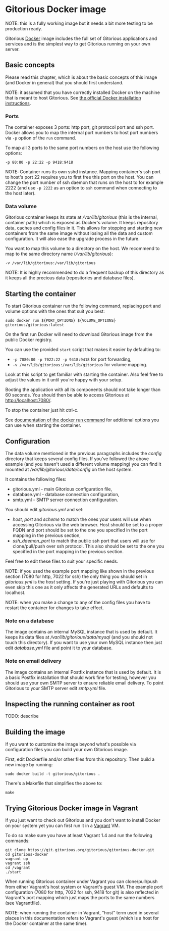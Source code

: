 # Gitorious Docker image

NOTE: this is a fully working image but it needs a bit more testing to be
production ready.

Gitorious [Docker](http://www.docker.io/) image includes the full set of
Gitorious applications and services and is the simplest way to get Gitorious
running on your own server.

## Basic concepts

Please read this chapter, which is about the basic concepts of this image (and
Docker in general) that you should first understand.

NOTE: it assumed that you have correctly installed Docker on the machine that
is meant to host Gitorious. See [the official Docker installation
instructions](http://www.docker.io/gettingstarted/#h_installation).

### Ports

The container exposes 3 ports: http port, git protocol port and ssh port.
Docker allows you to map the internal port numbers to host port numbers via
`-p` option of the `run` command.

To map all 3 ports to the same port numbers on the host use the following
options:

    -p 80:80 -p 22:22 -p 9418:9418

NOTE: Container runs its own sshd instance. Mapping container's ssh port to
host's port 22 requires you to first free this port on the host. You can change
the port number of ssh daemon that runs on the host to for example 2222 (and
use `-p 2222` as an option to `ssh` command when connecting to the host later).

### Data volume

Gitorious container keeps its state at _/var/lib/gitorious_ (this is the
internal, container path) which is exposed as Docker's volume. It keeps
repository data, caches and config files in it. This allows for stopping and
starting new containers from the same image without losing all the data and
custom configuration. It will also ease the upgrade process in the future.

You want to map this volume to a directory on the host. We recommend to map to
the same directory name (_/var/lib/gitorious_):

    -v /var/lib/gitorious:/var/lib/gitorious

NOTE: It is highly recommended to do a frequent backup of this directory as it keeps
all the precious data (repositories and database files).

## Starting the container

To start Gitorious container run the following command, replacing port and
volume options with the ones that suit you best:

    sudo docker run ${PORT_OPTIONS} ${VOLUME_OPTIONS} gitorious/gitorious:latest

On the first run Docker will need to download Gitorious image from the public
Docker registry.

You can use the provided `start` script that makes it easier by defaulting to:

* `-p 7080:80 -p 7022:22 -p 9418:9418` for port forwarding,
* `-v /var/lib/gitorious:/var/lib/gitorious` for volume mapping.

Look at this script to get familiar with starting the container. Also feel
free to adjust the values in it until you're happy with your setup.

Booting the application with all its components should not take longer than 60
seconds. You should then be able to access Gitorious at
[http://localhost:7080/](http://localhost:7080/).

To stop the container just hit ctrl-c.

See [documentation of the docker run
command](http://docs.docker.io/en/latest/commandline/cli/#run) for additional
options you can use when starting the container.

## Configuration

The data volume mentioned in the previous paragraphs includes the _config_
directory that keeps several config files. If you've followed the above example
(and you haven't used a different volume mapping) you can find it mounted at
_/var/lib/gitorious/data/config_ on the host system.

It contains the following files:

* gitorious.yml - main Gitorious configuration file,
* database.yml - database connection configuration,
* smtp.yml - SMTP server connection configuration.

You should edit _gitorious.yml_ and set:

* _host_, _port_ and _scheme_ to match the ones your users will use when
  accessing Gitorious via the web browser. Host should be set to a proper FQDN
  and port should be set to the one you specified in the port mapping in the
  previous section,
* *ssh_daemon_port* to match the public ssh port that users will use for
  clone/pull/push over ssh protocol. This also should be set to the one you
  specified in the port mapping in the previous section.

Feel free to edit these files to suit your specific needs.

NOTE: if you used the example port mapping like shown in the previous section
(7080 for http, 7022 for ssh) the only thing you should set in _gitorious.yml_
is the _host_ setting. If you're just playing with Gitorious you can even skip
this one as it only affects the generated URLs and defaults to localhost.

NOTE: when you make a change to any of the config files you have to restart the
container for changes to take effect.

### Note on a database

The image contains an internal MySQL instance that is used by default. It keeps
its data files at _/var/lib/gitorious/data/mysql_ (and you should not touch
this directory). If you want to use your own MySQL instance then just edit
_database.yml_ file and point it to your database.

### Note on email delivery

The image contains an internal Postfix instance that is used by default. It is
a basic Postfix installation that should work fine for testing, however you
should use your own SMTP server to ensure reliable email delivery. To point
Gitorious to your SMTP server edit _smtp.yml_ file.

## Inspecting the running container as root

TODO: describe

## Building the image

If you want to customize the image beyond what's possible via configuration
files you can build your own Gitorious image.

First, edit Dockerfile and/or other files from this repository. Then build a
new image by running:

    sudo docker build -t gitorious/gitorious .

There's a Makefile that simplifies the above to:

    make

## Trying Gitorious Docker image in Vagrant

If you just want to check out Gitorious and you don't want to install Docker on
your system yet you can first run it in a [Vagrant](http://www.vagrantup.com/)
VM.

To do so make sure you have at least Vagrant 1.4 and run the following commands:

    git clone https://git.gitorious.org/gitorious/gitorious-docker.git
    cd gitorious-docker
    vagrant up
    vagrant ssh
    cd /vagrant
    ./start

When running Gitorious container under Vagrant you can clone/pull/push from
either Vagrant's host system or Vagrant's guest VM. The example port
configuration (7080 for http, 7022 for ssh, 9418 for git) is also reflected in
Vagrant's port mapping which just maps the ports to the same numbers (see
Vagrantfile).

NOTE: when running the container in Vagrant, "host" term used in several places
in this documentation refers to Vagrant's guest (which is a host for the Docker
container at the same time).
